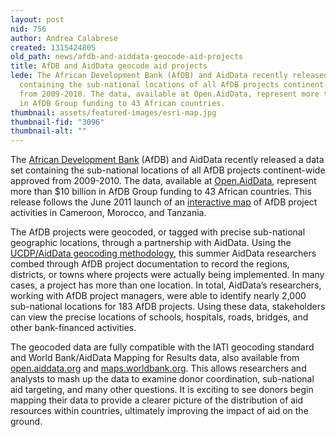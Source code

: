 ```yaml
---
layout: post
nid: 756
author: Andrea Calabrese
created: 1315424805
old_path: news/afdb-and-aiddata-geocode-aid-projects
title: AfDB and AidData geocode aid projects
lede: The African Development Bank (AfDB) and AidData recently released a data set
  containing the sub-national locations of all AfDB projects continent-wide approved
  from 2009-2010. The data, available at Open.AidData, represent more than $10 billion
  in AfDB Group funding to 43 African countries.
thumbnail: assets/featured-images/esri-map.jpg
thumbnail-fid: "3096"
thumbnail-alt: ""
---
```


The [African Development Bank](http://www.afdb.org "African Development Bank") (AfDB) and AidData recently released a data set containing the sub-national locations of all AfDB projects continent-wide approved from 2009-2010. The data, available at [Open.AidData](http://open.aiddata.org/content/index/geocoding "Geocoding"), represent more than $10 billion in AfDB Group funding to 43 African countries. This release follows the June 2011 launch of an [interactive map](http://184.73.156.57/afdbprojects/ "ARCGis Viewer") of AfDB project activities in Cameroon, Morocco, and Tanzania.

The AfDB projects were geocoded, or tagged with precise sub-national geographic locations, through a partnership with AidData. Using the [UCDP/AidData geocoding methodology](http://open.aiddata.org/content/index/geocoding "UCDP/AidData Geocoding Methodology"), this summer AidData researchers combed through AfDB project documentation to record the regions, districts, or towns where projects were actually being implemented. In many cases, a project has more than one location. In total, AidData’s researchers, working with AfDB project managers, were able to identify nearly 2,000 sub-national locations for 183 AfDB projects. Using these data, stakeholders can view the precise locations of schools, hospitals, roads, bridges, and other bank-financed activities.

The geocoded data are fully compatible with the IATI geocoding standard and World Bank/AidData Mapping for Results data, also available from [open.aiddata.org](http://open.aiddata.org "Open.AidData") and [maps.worldbank.org](http://maps.worldbank.org "Mapping for Results Initiative"). This allows researchers and analysts to mash up the data to examine donor coordination, sub-national aid targeting, and many other questions. It is exciting to see donors begin mapping their data to provide a clearer picture of the distribution of aid resources within countries, ultimately improving the impact of aid on the ground.
